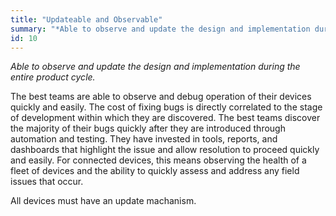 ```yaml
---
title: "Updateable and Observable"
summary: "*Able to observe and update the design and implementation during the entire product cycle.*"
id: 10
---
```


*Able to observe and update the design and implementation during the entire product cycle.*

The best teams are able to observe and debug operation of their devices quickly and easily. The cost of fixing bugs is directly correlated to the stage of development within which they are discovered. The best teams discover the majority of their bugs quickly after they are introduced through automation and testing. They have invested in tools, reports, and dashboards that highlight the issue and allow resolution to proceed quickly and easily. For connected devices, this means observing the health of a fleet of devices and the ability to quickly assess and address any field issues that occur.

All devices must have an update machanism.


